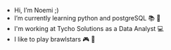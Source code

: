 - Hi, I’m Noemi ;) 
- I’m currently learning python and postgreSQL :books: :file_folder:
- I'm working at Tycho Solutions as a Data Analyst :computer:
- I like to play brawlstars :video_game: :iphone:

<!---
NNeos11/NNeos11 is a ✨ special ✨ repository because its `README.md` (this file) appears on your GitHub profile.
You can click the Preview link to take a look at your changes.
--->
